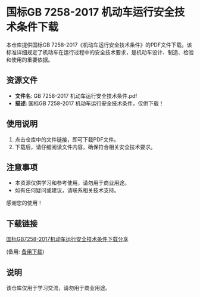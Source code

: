 # 国标GB 7258-2017 机动车运行安全技术条件下载

本仓库提供国标GB 7258-2017《机动车运行安全技术条件》的PDF文件下载。该标准详细规定了机动车在运行过程中的安全技术要求，是机动车设计、制造、检验和使用的重要依据。

## 资源文件

- **文件名**: GB 7258-2017 机动车运行安全技术条件.pdf
- **描述**: 国标GB 7258-2017 机动车运行安全技术条件，仅供下载！

## 使用说明

1. 点击仓库中的文件链接，即可下载PDF文件。
2. 下载后，请仔细阅读文件内容，确保符合相关安全技术要求。

## 注意事项

- 本资源仅供学习和参考使用，请勿用于商业用途。
- 如有任何疑问或建议，请联系相关技术支持。

感谢您的使用！

## 下载链接
[国标GB7258-2017机动车运行安全技术条件下载分享](https://pan.quark.cn/s/adc999c33b43) 

(备用: [备用下载](https://pan.baidu.com/s/1Qj8X71yHFm6TvAx4E3cerQ?pwd=1234))

## 说明

该仓库仅用于学习交流，请勿用于商业用途。
